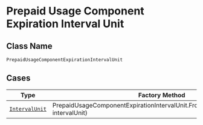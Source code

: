 
# Prepaid Usage Component Expiration Interval Unit

## Class Name

`PrepaidUsageComponentExpirationIntervalUnit`

## Cases

| Type | Factory Method |
|  --- | --- |
| [`IntervalUnit`](../../../doc/models/interval-unit.md) | PrepaidUsageComponentExpirationIntervalUnit.FromIntervalUnit(IntervalUnit intervalUnit) |

